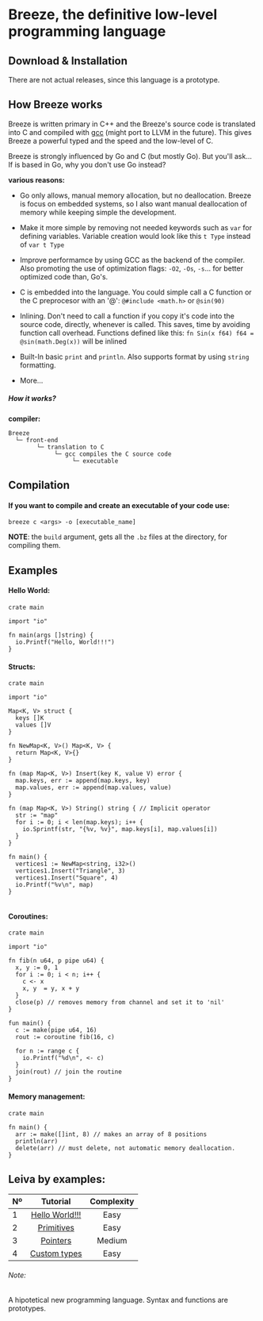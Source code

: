 # Breeze, the definitive low-level programming language
## Download & Installation
There are not actual releases, since this language is a prototype. 

## How Breeze works
Breeze is written primary in C++ and the Breeze's source code is translated into C and compiled with [gcc](https://github.com/gcc-mirror/gcc) (might port to LLVM in the future). This gives Breeze a powerful typed and the speed and the low-level of C.

Breeze is strongly influenced by Go and C (but mostly Go). But you'll ask... If is based in Go, why you don't use Go instead?

**various reasons:**
* Go only allows, manual memory allocation, but no deallocation. Breeze is focus on embedded systems, so I also want manual deallocation of memory while keeping simple the development.

* Make it more simple by removing not needed keywords such as ```var``` for defining variables. Variable creation would look like this ```t Type``` instead of ```var t Type```

* Improve performamce by using GCC as the backend of the compiler. Also promoting the use of optimization flags: `-O2`, `-Os`, `-s`... for better optimized code than, Go's.

* C is embedded into the language. You could simple call a C function or the C preprocesor with an '@': `@#include <math.h>` or `@sin(90)`

* Inlining. Don't need to call a function if you copy it's code into the source code, directly, whenever is called. This saves, time by avoiding function call overhead. Functions defined like this: `fn Sin(x f64) f64 = @sin(math.Deg(x))` will be inlined

* Built-In basic `print` and `println`. Also supports format by using `string` formatting.

* More...

##### How it works?
**compiler:**
```
Breeze
  └─ front-end
        └─ translation to C
             └─ gcc compiles the C source code
                  └─ executable
```

## Compilation

#### If you want to compile and create an executable of your code use:
```
breeze c <args> -o [executable_name]
```
**NOTE**: the `build` argument, gets all the `.bz` files at the directory, for compiling them.
## Examples
#### Hello World:
```
crate main

import "io"

fn main(args []string) {
  io.Printf("Hello, World!!!")
}
```
#### Structs:
```
crate main

import "io"

Map<K, V> struct {
  keys []K
  values []V
}

fn NewMap<K, V>() Map<K, V> {
  return Map<K, V>{}
}

fn (map Map<K, V>) Insert(key K, value V) error {
  map.keys, err := append(map.keys, key)
  map.values, err := append(map.values, value)
}

fn (map Map<K, V>) String() string { // Implicit operator
  str := "map"
  for i := 0; i < len(map.keys); i++ {
    io.Sprintf(str, "{%v, %v}", map.keys[i], map.values[i])
  }
}

fn main() {
  vertices1 := NewMap<string, i32>()
  vertices1.Insert("Triangle", 3)
  vertices1.Insert("Square", 4)
  io.Printf("%v\n", map)
}


```
#### Coroutines:
```
crate main

import "io"

fn fib(n u64, p pipe u64) {
  x, y := 0, 1
  for i := 0; i < n; i++ {
    c <- x
    x, y  = y, x + y
  }
  close(p) // removes memory from channel and set it to 'nil'
}

fun main() {
  c := make(pipe u64, 16)
  rout := coroutine fib(16, c)

  for n := range c {
    io.Printf("%d\n", <- c)
  }
  join(rout) // join the routine
}
```
#### Memory management:
```
crate main

fn main() {
  arr := make([]int, 8) // makes an array of 8 positions
  println(arr)
  delete(arr) // must delete, not automatic memory deallocation.
}
```
## Leiva by examples:
| Nº            | Tutorial      | Complexity      |
| ------------- |:-------------:|:---------------:|
| 1             | [Hello World!!!](https://github.com/AlKiam/Leiva/tree/master/Examples/Hello%20World) | Easy |
| 2             | [Primitives](https://github.com/AlKiam/Leiva/tree/master/Examples/Primitives) | Easy |
| 3             | [Pointers](https://github.com/AlKiam/Leiva/tree/master/Examples/Pointers) | Medium |
| 4             | [Custom types](https://github.com/AlKiam/Leiva/tree/master/Examples/Custom%20Types) | Easy |

###### Note:
A hipotetical new programming language. Syntax and functions are prototypes.
